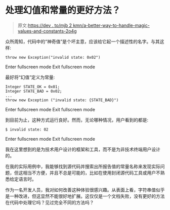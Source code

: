 # 处理幻值和常量的更好方法？

> 原文:[https://dev . to/mjb 2 kmn/a-better-way-to-handle-magic-values-and-constants-2o4g](https://dev.to/mjb2kmn/a-better-way-to-handle-magic-values-and-constants-2o4g)

众所周知，代码中的“神奇值”是个坏主意，应该给它起一个描述性的名字。与其这样:

```
throw new Exception("invalid state: 0x02") 
```

Enter fullscreen mode Exit fullscreen mode

最好将“幻值”定义为常量:

```
Integer STATE_OK = 0x01;
Integer STATE_BAD = 0x02;
...
throw new Exception ("invalid state: {STATE_BAD}") 
```

Enter fullscreen mode Exit fullscreen mode

到目前为止，这种方式运行良好。然而，无论哪种情况，用户看到的都是:

```
$ invalid state: 02 
```

Enter fullscreen mode Exit fullscreen mode

我在这里想到的是为技术用户设计的框架和工具，而不是为非技术终端用户设计的。

在我的实际用例中，我能够找到源代码并搜索出所报告值的常量名称来发现实际问题，但这相当不方便，并且不总是可能的，比如在使用封闭源代码工具或用户不熟悉给定语言时。

作为一名开发人员，我对如何改善这种体验很感兴趣。从表面上看，字符串值似乎是一种改进，但这显然不能很好地扩展。这仅仅是一个文档失败，没有更好的方法在代码中处理它吗？见过完全不同的方法吗？